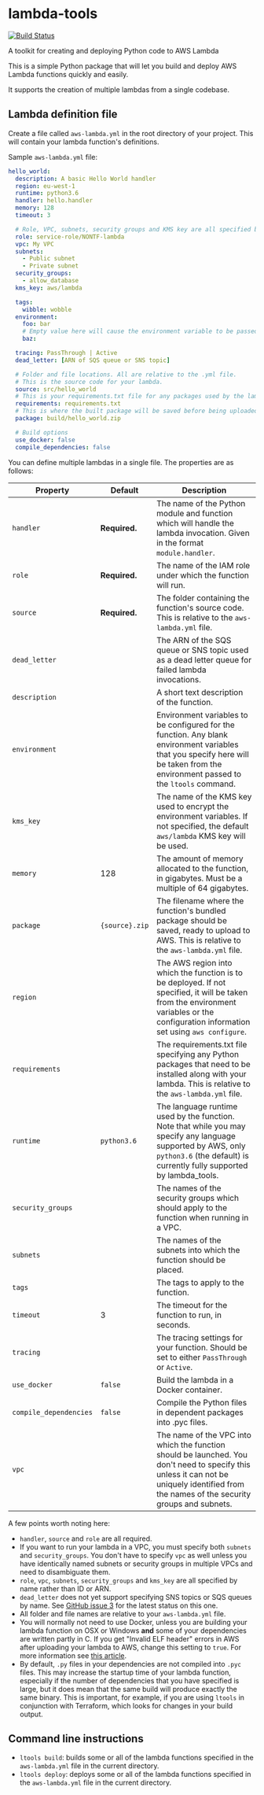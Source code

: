 lambda-tools
============

[![Build Status][shield-travis]][info-travis]

A toolkit for creating and deploying Python code to AWS Lambda

This is a simple Python package that will let you build and deploy AWS Lambda
functions quickly and easily.

It supports the creation of multiple lambdas from a single codebase.

Lambda definition file
----------------------

Create a file called `aws-lambda.yml` in the root directory of your project.
This will contain your lambda function's definitions.

Sample `aws-lambda.yml` file:

```yml
hello_world:
  description: A basic Hello World handler
  region: eu-west-1
  runtime: python3.6
  handler: hello.handler
  memory: 128
  timeout: 3

  # Role, VPC, subnets, security groups and KMS key are all specified by name.
  role: service-role/NONTF-lambda
  vpc: My VPC
  subnets:
    - Public subnet
    - Private subnet
  security_groups:
    - allow_database
  kms_key: aws/lambda

  tags:
    wibble: wobble
  environment:
    foo: bar
    # Empty value here will cause the environment variable to be passed through
    baz:

  tracing: PassThrough | Active
  dead_letter: [ARN of SQS queue or SNS topic]

  # Folder and file locations. All are relative to the .yml file.
  # This is the source code for your lambda.
  source: src/hello_world
  # This is your requirements.txt file for any packages used by the lambda.
  requirements: requirements.txt
  # This is where the built package will be saved before being uploaded to AWS.
  package: build/hello_world.zip

  # Build options
  use_docker: false
  compile_dependencies: false
```

You can define multiple lambdas in a single file. The properties are as follows:

| Property          | Default         | Description |
|-------------------|---------------  |-------------|
| `handler`         | **Required.**   | The name of the Python module and function which will handle the lambda invocation. Given in the format `module.handler`. |
| `role`            | **Required.**   | The name of the IAM role under which the function will run. |
| `source`          | **Required.**   | The folder containing the function's source code. This is relative to the `aws-lambda.yml` file. |
| `dead_letter`     |                 | The ARN of the SQS queue or SNS topic used as a dead letter queue for failed lambda invocations. |
| `description`     |                 | A short text description of the function. |
| `environment`     |                 | Environment variables to be configured for the function. Any blank environment variables that you specify here will be taken from the environment passed to the `ltools` command. |
| `kms_key`         |                 | The name of the KMS key used to encrypt the environment variables. If not specified, the default `aws/lambda` KMS key will be used. |
| `memory`          | 128             | The amount of memory allocated to the function, in gigabytes. Must be a multiple of 64 gigabytes. |
| `package`         | `{source}.zip`  | The filename where the function's bundled package should be saved, ready to upload to AWS. This is relative to the `aws-lambda.yml` file. |
| `region`          |                 | The AWS region into which the function is to be deployed. If not specified, it will be taken from the environment variables or the configuration information set using `aws configure`. |
| `requirements`    |                 | The requirements.txt file specifying any Python packages that need to be installed along with your lambda. This is relative to the `aws-lambda.yml` file. |
| `runtime`         | `python3.6`     | The language runtime used by the function. Note that while you may specify any language supported by AWS, only `python3.6` (the default) is currently fully supported by lambda_tools. |
| `security_groups` |                 | The names of the security groups which should apply to the function when running in a VPC. |
| `subnets`         |                 | The names of the subnets into which the function should be placed. |
| `tags`            |                 | The tags to apply to the function. |
| `timeout`         | 3               | The timeout for the function to run, in seconds. |
| `tracing`         |                 | The tracing settings for your function. Should be set to either `PassThrough` or `Active`. |
| `use_docker`      | `false`         | Build the lambda in a Docker container. |
| `compile_dependencies` | `false`    | Compile the Python files in dependent packages into .pyc files. |
| `vpc`             |                 | The name of the VPC into which the function should be launched. You don't need to specify this unless it can not be uniquely identified from the names of the security groups and subnets. |

A few points worth noting here:

 * `handler`, `source` and `role` are all required.
 * If you want to run your lambda in a VPC, you must specify both `subnets` and
    `security_groups`. You don't have to specify `vpc` as well unless you have
    identically named subnets or security groups in multiple VPCs and need to
    disambiguate them.
 * `role`, `vpc`, `subnets`, `security_groups` and `kms_key` are all specified
    by name rather than ID or ARN.
 * `dead_letter` does not yet support specifying SNS topics or SQS queues by
    name. See [GitHub issue 3](https://github.com/jammycakes/lambda-tools/issues/3)
    for the latest status on this one.
 * All folder and file names are relative to your `aws-lambda.yml` file.
 * You will normally not need to use Docker, unless you are building your
   lambda function on OSX or Windows **and** some of your dependencies are
   written partly in C. If you get "Invalid ELF header" errors in AWS after
   uploading your lambda to AWS, change this setting to `true`. For more
   information see
   [this article](https://medium.freecodecamp.org/escaping-lambda-function-hell-using-docker-40b187ec1e48).
 * By default, `.py` files in your dependencies are not compiled into `.pyc`
   files. This may increase the startup time of your lambda function, especially
   if the number of dependencies that you have specified is large, but it does
   mean that the same build will produce exactly the same binary. This is
   important, for example, if you are using `ltools` in conjunction with
   Terraform, which looks for changes in your build output.

Command line instructions
-------------------------

 * `ltools build`: builds some or all of the lambda functions specified in the
   `aws-lambda.yml` file in the current directory.
 * `ltools deploy`: deploys some or all of the lambda functions specified in
   the `aws-lambda.yml` file in the current directory.


[info-travis]:   https://travis-ci.org/jammycakes/lambda-tools
[shield-travis]: https://img.shields.io/travis/jammycakes/lambda-tools.svg